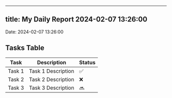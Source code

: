 
---
title: My Daily Report 2024-02-07 13:26:00
---

Date: 2024-02-07 13:26:00

## Tasks Table

| Task | Description | Status |
|------|-------------|--------|
| Task 1 | Task 1 Description | ✅ |
| Task 2 | Task 2 Description | ❌ |
| Task 3 | Task 3 Description | 🔜 |
